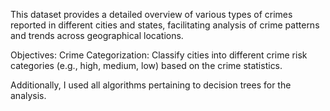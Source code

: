 This dataset provides a detailed overview of various types of crimes reported in different cities and states, facilitating analysis of crime patterns and trends across geographical locations.

Objectives:
Crime Categorization:
Classify cities into different crime risk categories (e.g., high, medium, low) based on the crime statistics.

Additionally, I used all algorithms pertaining to decision trees for the analysis.
